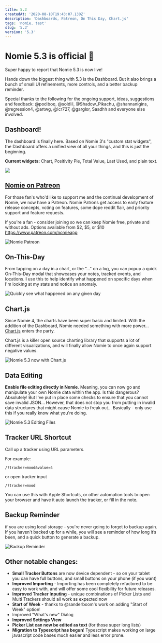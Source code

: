 ```yaml
---
title: 5.3
createdAt: '2020-08-10T19:43:07.130Z'
description: 'Dashboards, Patreon, On This Day, Chart.js'
tags: 'nomie, test'
slug: '5.3'
version: '5.3'
---
```


# Nomie 5.3 is official 🥳

Super happy to report that Nomie 5.3 is now live!

Hands down the biggest thing with 5.3 is the Dashboard. But it also brings a bunch of small UI refinements, more controls, and a better backup reminder.

Special thanks to the following for the ongoing support, ideas, suggestions and feedback: @podiboq, @soldlil, @Shadow_Pikachu, @shannanigins, @regression4, @artwg, @lcr727, @garglor, Saadhh and everyone else involved.

## **Dashboard!**

The dashboard is finally here. Based on Nomie 3's "custom stat widgets", the Dashboard offers a unified view of all your things, and this is just the beginning.

**Current widgets:** Chart, Positivity Pie, Total Value, Last Used, and plain text.

![](https://shareking.s3.amazonaws.com/Screen-Shot-2020-08-10-13-25-40.88-1597080347.png)

## [Nomie on Patreon](https://www.patreon.com/nomieapp 'Nomie on Patreon')

For those fan's who'd like to support me and the continual development of Nomie, we now have a Patreon. Nomie Patrons get access to early feature release concepts, voting on features, some dope reddit flair, and priority support and feature requests.

If you're a fan - consider joining so we can keep Nomie free, private and without ads. Options available from $2, $5, or \$10 <https://www.patreon.com/nomieapp>

![](https://shareking.s3.amazonaws.com/Screen-Shot-2020-08-10-13-52-54.60-1597081987.png 'Nomie Patreon')

## On-This-Day

From tapping on a day in a chart, or the "..." on a log, you can popup a quick On-This-Day modal that showcases your notes, tracked events, and locations. I use this to help identify what happened on specific days when I'm looking at my stats and notice an anomaly.

![Quickly see what happened on any given day](https://shareking.s3.amazonaws.com/Screen-Shot-2020-08-10-13-26-42.48-1597080414.png 'Nomie 5.3 On-This-Day')

## Chart.js

Since Nomie 4, the charts have been super basic and limited. With the addition of the Dashboard, Nomie needed something with more power... [Chart.js](https://www.chartjs.org/) enters the party.

Chart.js is a killer open source charting library that supports a lot of different visualizations, and will finally allow Nomie to once again support negative values.

![](https://shareking.s3.amazonaws.com/Screen-Shot-2020-08-10-13-46-50.75-1597081639.png 'Nomie 5.3 now with Chart.js')

## Data Editing

**Enable file editing directly in Nomie**. Meaning, you can now go and manipulate your own Nomie data within the app. Is this dangerous? Absolutely! But I've put in place some checks to ensure that you cannot save invalid JSON... However, that does not stop you from putting in invalid data structures that might cause Nomie to freak out... Basically - only use this if you really know what you're doing.

![](https://shareking.s3.amazonaws.com/Screen-Shot-2020-08-10-13-44-28.44-1597081481.png 'Nomie 5.3 Editing Files')

## **Tracker URL Shortcut**

Call up a tracker using URL parameters.

For example:

```
/?tracker=mood&value=4
```

or open tracker input

```
/?tracker=mood
```

You can use this with Apple Shortcuts, or other automation tools to open your browser and have it auto launch the tracker, or fill in the note.

## **Backup Reminder**

if you are using local storage - you're never going to forget to backup again. If you haven't backed up for a while, you will see a reminder of how long it’s been, and a quick button to generate a backup.

![](https://shareking.s3.amazonaws.com/Screen-Shot-2020-08-10-13-48-57.76-1597081746.png 'Backup Reminder')

## Other notable changes:

- **Small Tracker Buttons** are now device dependent - so on your tablet you can have full buttons, and small buttons on your phone (if you want)
- **Improved Importing** - Importing has been completely refactored to be easy to work with, and will offer some cool flexibility for future releases.
- **Improved Tracker Inputing** - unique combinations of Picker Lists and Multi Trackers should all work as expected now
- **Start of Week** - thanks to @sanderboom's work on adding "Start of Week" option!
- Improved "What's new" Dialog
- **Improved Settings View**
- **Picker List can now be edited as text** (for those super long lists)
- **Migration to Typescript has begun**! Typescript makes working on large javascript code bases much easier and less error prone.
